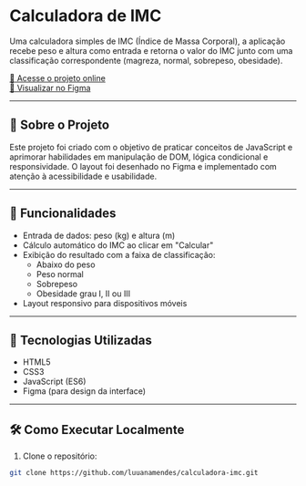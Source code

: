 # Calculadora de IMC

Uma calculadora simples de IMC (Índice de Massa Corporal), a aplicação recebe peso e altura como entrada e retorna o valor do IMC junto com uma classificação correspondente (magreza, normal, sobrepeso, obesidade).

[🔗 Acesse o projeto online](https://luuanamendes.github.io/calculadora-imc/)  
[🎨 Visualizar no Figma](https://www.figma.com/file/m8SuOwbJnX50XwLdIg5c2p/GitHub?type=design&node-id=197%3A114&t=ojoqeZzXzW3XWdJ5-1)

---

## 🧠 Sobre o Projeto

Este projeto foi criado com o objetivo de praticar conceitos de JavaScript e aprimorar habilidades em manipulação de DOM, lógica condicional e responsividade. O layout foi desenhado no Figma e implementado com atenção à acessibilidade e usabilidade.

---

## 🧮 Funcionalidades

- Entrada de dados: peso (kg) e altura (m)
- Cálculo automático do IMC ao clicar em "Calcular"
- Exibição do resultado com a faixa de classificação:
  - Abaixo do peso
  - Peso normal
  - Sobrepeso
  - Obesidade grau I, II ou III
- Layout responsivo para dispositivos móveis

---

## 📱 Tecnologias Utilizadas

- HTML5
- CSS3
- JavaScript (ES6)
- Figma (para design da interface)

---

## 🛠️ Como Executar Localmente

1. Clone o repositório:
```bash
git clone https://github.com/luuanamendes/calculadora-imc.git
